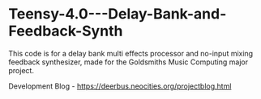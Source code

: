 # Teensy-4.0---Delay-Bank-and-Feedback-Synth

This code is for a delay bank multi effects processor and no-input mixing feedback synthesizer, made for the Goldsmiths Music Computing major project.

Development Blog - https://deerbus.neocities.org/projectblog.html
